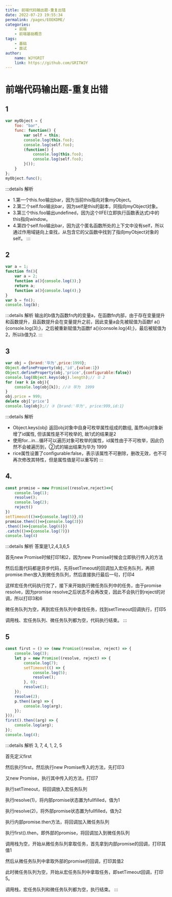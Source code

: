 ```yaml
---
title: 前端代码输出题-重复出错  
date: 2022-07-23 19:55:34  
permalink: /pages/EOEKDME/  
categories:
    - 前端
    - 前端基础概念
tags:
    - 基础
    - 面试
author:  
    name: WJYGRIT   
    link: https://github.com/GRITWJY  
---
```


# 前端代码输出题-重复出错

## 1
```javascript
var myObject = {
    foo: "bar",
    func: function() {
        var self = this;
        console.log(this.foo);   
        console.log(self.foo);   
        (function() {
            console.log(this.foo);   
            console.log(self.foo);   
        }());
    }
};
myObject.func();
```

:::details 解析
- 1.第一个this.foo输出bar，因为当前this指向对象myObject。
- 2.第二个self.foo输出bar，因为self是this的副本，同指向myObject对象。
- 3.第三个this.foo输出undefined，因为这个IIFE(立即执行函数表达式)中的this指向window。
- 4.第四个self.foo输出bar，因为这个匿名函数所处的上下文中没有self，所以通过作用域链向上查找，从包含它的父函数中找到了指向myObject对象的self。
:::


## 2
```javascript
var a = 1;
function fn(){
    var a = 2;
    function a(){console.log(3);}
    return a;
    function a(){console.log(4);}
}
var b = fn();
console.log(b);
```
:::details 解析
输出的b值为函数fn内的变量a，在函数fn内部，由于存在变量提升和函数提升，且函数提升会在变量提升之前，因此变量a会先被赋值为函数f a(){console.log(3);}，之后被重新赋值为函数f a(){console.log(4);}，最后被赋值为2，所以b值为2.
:::


## 3
```javascript
var obj = {brand:'华为',price:1999};
Object.defineProperty(obj,'id',{value:1})
Object.defineProperty(obj,'price',{configurable:false})
console.log(Object.keys(obj).length);// ① 2
for (var k in obj){
    console.log(obj[k]); //② 华为  1999
}
obj.price = 999;
delete obj['price']
console.log(obj);// ③ {brand:'华为', price:999,id:1}
```

:::details 解析
- Object.keys(obj) 返回obj对象中自身可枚举属性组成的数组, 虽然obj对象新增了id属性, 但该属性是不可枚举的, 故1式的结果是2
- 使用for...in...循环可以遍历对象可枚举的属性，id属性由于不可枚举，因此仍然不会被遍历到，②式的输出结果为华为 1999
- rice属性设置了configurable:false，表示该属性不可删除，删改无效，也不可再次修改其特性，但是属性值是可以重写的
:::


## 4.


```javascript
const promise = new Promise((resolve,reject)=>{
    console.log(1);
    resolve();
    console.log(2);
    reject()
})
setTimeout(()=>{console.log(5)},0)
promise.then(()=>{console.log(3)})
.then(()=>{console.log(6)})
.catch(()=>{console.log(7)})
console.log(4)
```

:::details 解析
答案是1,2,4,3,6,5

首先new Promise时候打印1和2，因为new Promise时候会立即执行传入的方法

然后后面代码都是异步代码，先将setTimeout的回调加入宏任务队列，再把promise.then放入到微任务队列，然后直接执行最后一句，打印4

这样宏任务代码执行完了，接下来开始执行微任务队列中的任务，由于promise resolve，因为promise resolve之后状态不会再改变，因此不会执行到reject的对调，所以打印3和6

微任务队列为空，再到宏任务队列中查找任务，找到setTimeout回调执行，打印5

调用栈、宏任务队列、微任务队列都为空，代码执行结束。
:::


## 5
```javascript
const first = () => (new Promise((resolve, reject) => {
    console.log(3);
    let p = new Promise((resolve, reject) => {
        console.log(7);
        setTimeout(() => {
            console.log(5);
            resolve();
        }, 0);
        resolve(1);
    });
    resolve(2);
    p.then((arg) => {
        console.log(arg);
    });
}));
first().then((arg) => {
    console.log(arg);
});
console.log(4);
```

:::details 解析
3, 7, 4, 1, 2, 5

首先定义first

然后执行first，然后执行new Promise传入的方法，先打印3

又new Promise，执行其中传入的方法，打印7

执行setTimeout，将回调放入宏任务队列

执行resolve(1)，将内部promise状态置为fullfilled，值为1

执行resolve(2)，将外部promise状态置为fullfilled，值为2

执行内部promise.then方法，将回调加入微任务队列

执行first().then，即外部的promise，将回调加入到微任务队列

调用栈为空，开始从微任务队列拿取任务，首先拿到内部promise的回调，打印其值1

然后从微任务队列中拿取外部的promise的回调，打印其值2

此时微任务队列为空，开始从宏任务队列中拿取任务，即setTimeout回调，打印5。

调用栈，宏任务队列和微任务队列都为空，执行结束。
:::




